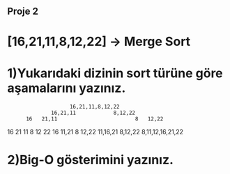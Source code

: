 ## Proje 2
# [16,21,11,8,12,22] -> Merge Sort

# 1)Yukarıdaki dizinin sort türüne göre aşamalarını yazınız.
                        16,21,11,8,12,22
                  16,21,11            8,12,22
          16   21,11                         8   12,22
  16    21    11                                 8   12   22
          16    11,21                        8    12,22
                    11,16,21         8,12,22
                        8,11,12,16,21,22    
# 2)Big-O gösterimini yazınız.
